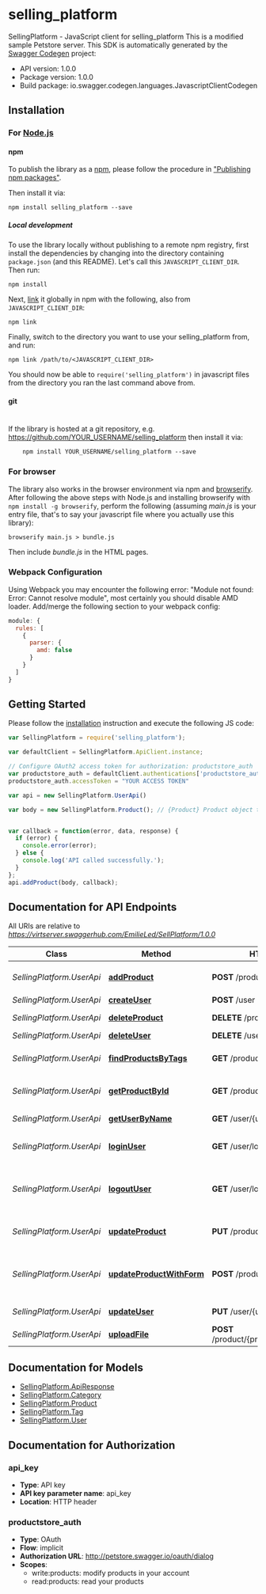 # selling_platform

SellingPlatform - JavaScript client for selling_platform
This is a modified sample Petstore server. 
This SDK is automatically generated by the [Swagger Codegen](https://github.com/swagger-api/swagger-codegen) project:

- API version: 1.0.0
- Package version: 1.0.0
- Build package: io.swagger.codegen.languages.JavascriptClientCodegen

## Installation

### For [Node.js](https://nodejs.org/)

#### npm

To publish the library as a [npm](https://www.npmjs.com/),
please follow the procedure in ["Publishing npm packages"](https://docs.npmjs.com/getting-started/publishing-npm-packages).

Then install it via:

```shell
npm install selling_platform --save
```

##### Local development

To use the library locally without publishing to a remote npm registry, first install the dependencies by changing 
into the directory containing `package.json` (and this README). Let's call this `JAVASCRIPT_CLIENT_DIR`. Then run:

```shell
npm install
```

Next, [link](https://docs.npmjs.com/cli/link) it globally in npm with the following, also from `JAVASCRIPT_CLIENT_DIR`:

```shell
npm link
```

Finally, switch to the directory you want to use your selling_platform from, and run:

```shell
npm link /path/to/<JAVASCRIPT_CLIENT_DIR>
```

You should now be able to `require('selling_platform')` in javascript files from the directory you ran the last 
command above from.

#### git
#
If the library is hosted at a git repository, e.g.
https://github.com/YOUR_USERNAME/selling_platform
then install it via:

```shell
    npm install YOUR_USERNAME/selling_platform --save
```

### For browser

The library also works in the browser environment via npm and [browserify](http://browserify.org/). After following
the above steps with Node.js and installing browserify with `npm install -g browserify`,
perform the following (assuming *main.js* is your entry file, that's to say your javascript file where you actually 
use this library):

```shell
browserify main.js > bundle.js
```

Then include *bundle.js* in the HTML pages.

### Webpack Configuration

Using Webpack you may encounter the following error: "Module not found: Error:
Cannot resolve module", most certainly you should disable AMD loader. Add/merge
the following section to your webpack config:

```javascript
module: {
  rules: [
    {
      parser: {
        amd: false
      }
    }
  ]
}
```

## Getting Started

Please follow the [installation](#installation) instruction and execute the following JS code:

```javascript
var SellingPlatform = require('selling_platform');

var defaultClient = SellingPlatform.ApiClient.instance;

// Configure OAuth2 access token for authorization: productstore_auth
var productstore_auth = defaultClient.authentications['productstore_auth'];
productstore_auth.accessToken = "YOUR ACCESS TOKEN"

var api = new SellingPlatform.UserApi()

var body = new SellingPlatform.Product(); // {Product} Product object that needs to be added to the store


var callback = function(error, data, response) {
  if (error) {
    console.error(error);
  } else {
    console.log('API called successfully.');
  }
};
api.addProduct(body, callback);

```

## Documentation for API Endpoints

All URIs are relative to *https://virtserver.swaggerhub.com/EmilieLed/SellPlatform/1.0.0*

Class | Method | HTTP request | Description
------------ | ------------- | ------------- | -------------
*SellingPlatform.UserApi* | [**addProduct**](docs/UserApi.md#addProduct) | **POST** /products | Add a new item to the store
*SellingPlatform.UserApi* | [**createUser**](docs/UserApi.md#createUser) | **POST** /user | Create user
*SellingPlatform.UserApi* | [**deleteProduct**](docs/UserApi.md#deleteProduct) | **DELETE** /product/{productId} | Deletes a product
*SellingPlatform.UserApi* | [**deleteUser**](docs/UserApi.md#deleteUser) | **DELETE** /user/{username} | Delete user
*SellingPlatform.UserApi* | [**findProductsByTags**](docs/UserApi.md#findProductsByTags) | **GET** /product/findByTags | Finds Products by tags
*SellingPlatform.UserApi* | [**getProductById**](docs/UserApi.md#getProductById) | **GET** /product/{productId} | Find product by ID
*SellingPlatform.UserApi* | [**getUserByName**](docs/UserApi.md#getUserByName) | **GET** /user/{username} | Get user by user name
*SellingPlatform.UserApi* | [**loginUser**](docs/UserApi.md#loginUser) | **GET** /user/login | Logs user into the system
*SellingPlatform.UserApi* | [**logoutUser**](docs/UserApi.md#logoutUser) | **GET** /user/logout | Logs out current logged in user session
*SellingPlatform.UserApi* | [**updateProduct**](docs/UserApi.md#updateProduct) | **PUT** /products | Update an existing product
*SellingPlatform.UserApi* | [**updateProductWithForm**](docs/UserApi.md#updateProductWithForm) | **POST** /product/{productId} | Updates a product in the store with form data
*SellingPlatform.UserApi* | [**updateUser**](docs/UserApi.md#updateUser) | **PUT** /user/{username} | Updated user
*SellingPlatform.UserApi* | [**uploadFile**](docs/UserApi.md#uploadFile) | **POST** /product/{productId}/uploadImage | uploads an image


## Documentation for Models

 - [SellingPlatform.ApiResponse](docs/ApiResponse.md)
 - [SellingPlatform.Category](docs/Category.md)
 - [SellingPlatform.Product](docs/Product.md)
 - [SellingPlatform.Tag](docs/Tag.md)
 - [SellingPlatform.User](docs/User.md)


## Documentation for Authorization


### api_key

- **Type**: API key
- **API key parameter name**: api_key
- **Location**: HTTP header

### productstore_auth

- **Type**: OAuth
- **Flow**: implicit
- **Authorization URL**: http://petstore.swagger.io/oauth/dialog
- **Scopes**: 
  - write:products: modify products in your account
  - read:products: read your products


